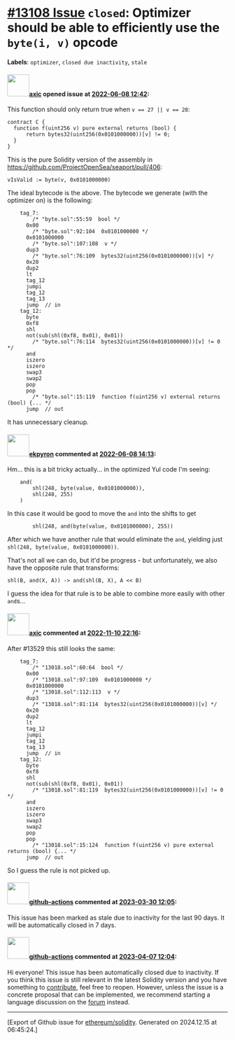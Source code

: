 # [\#13108 Issue](https://github.com/ethereum/solidity/issues/13108) `closed`: Optimizer should be able to efficiently use the `byte(i, v)` opcode
**Labels**: `optimizer`, `closed due inactivity`, `stale`


#### <img src="https://avatars.githubusercontent.com/u/20340?v=4" width="50">[axic](https://github.com/axic) opened issue at [2022-06-08 12:42](https://github.com/ethereum/solidity/issues/13108):

This function should only return true when `v == 27 || v == 28`:
```solidity
contract C {
  function f(uint256 v) pure external returns (bool) {
      return bytes32(uint256(0x0101000000))[v] != 0;
  }
}
```

This is the pure Solidity version of the assembly in https://github.com/ProjectOpenSea/seaport/pull/406:
```solidity
vIsValid := byte(v, 0x0101000000)
```

The ideal bytecode is the above. The bytecode we generate (with the optimizer on) is the following:
```
    tag_7:
        /* "byte.sol":55:59  bool */
      0x00
        /* "byte.sol":92:104  0x0101000000 */
      0x0101000000
        /* "byte.sol":107:108  v */
      dup3
        /* "byte.sol":76:109  bytes32(uint256(0x0101000000))[v] */
      0x20
      dup2
      lt
      tag_12
      jumpi
      tag_12
      tag_13
      jump	// in
    tag_12:
      byte
      0xf8
      shl
      not(sub(shl(0xf8, 0x01), 0x01))
        /* "byte.sol":76:114  bytes32(uint256(0x0101000000))[v] != 0 */
      and
      iszero
      iszero
      swap3
      swap2
      pop
      pop
        /* "byte.sol":15:119  function f(uint256 v) external returns (bool) {... */
      jump	// out
```

It has unnecessary cleanup.

#### <img src="https://avatars.githubusercontent.com/u/1347491?v=4" width="50">[ekpyron](https://github.com/ekpyron) commented at [2022-06-08 14:13](https://github.com/ethereum/solidity/issues/13108#issuecomment-1149975347):

Hm... this is a bit tricky actually... in the optimized Yul code I'm seeing:
```
	and(
		shl(248, byte(value, 0x0101000000)),
		shl(248, 255)
	)
```
In this case it would be good to move the ``and`` into the shifts to get
```
		shl(248, and(byte(value, 0x0101000000), 255))
```
After which we have another rule that would eliminate the ``and``, yielding just ``shl(248, byte(value, 0x0101000000))``.

That's not all we can do, but it'd be progress - but unfortunately, we also have the opposite rule that transforms:
```
shl(B, and(X, A)) -> and(shl(B, X), A << B)
```
I guess the idea for that rule is to be able to combine more easily with other ``and``s...

#### <img src="https://avatars.githubusercontent.com/u/20340?v=4" width="50">[axic](https://github.com/axic) commented at [2022-11-10 22:16](https://github.com/ethereum/solidity/issues/13108#issuecomment-1310973870):

After #13529 this still looks the same:
```
    tag_7:
        /* "13018.sol":60:64  bool */
      0x00
        /* "13018.sol":97:109  0x0101000000 */
      0x0101000000
        /* "13018.sol":112:113  v */
      dup3
        /* "13018.sol":81:114  bytes32(uint256(0x0101000000))[v] */
      0x20
      dup2
      lt
      tag_12
      jumpi
      tag_12
      tag_13
      jump	// in
    tag_12:
      byte
      0xf8
      shl
      not(sub(shl(0xf8, 0x01), 0x01))
        /* "13018.sol":81:119  bytes32(uint256(0x0101000000))[v] != 0 */
      and
      iszero
      iszero
      swap3
      swap2
      pop
      pop
        /* "13018.sol":15:124  function f(uint256 v) pure external returns (bool) {... */
      jump	// out
```

So I guess the rule is not picked up.

#### <img src="https://avatars.githubusercontent.com/in/15368?v=4" width="50">[github-actions](https://github.com/apps/github-actions) commented at [2023-03-30 12:05](https://github.com/ethereum/solidity/issues/13108#issuecomment-1490187901):

This issue has been marked as stale due to inactivity for the last 90 days.
It will be automatically closed in 7 days.

#### <img src="https://avatars.githubusercontent.com/in/15368?v=4" width="50">[github-actions](https://github.com/apps/github-actions) commented at [2023-04-07 12:04](https://github.com/ethereum/solidity/issues/13108#issuecomment-1500227739):

Hi everyone! This issue has been automatically closed due to inactivity.
If you think this issue is still relevant in the latest Solidity version and you have something to [contribute](https://docs.soliditylang.org/en/latest/contributing.html), feel free to reopen.
However, unless the issue is a concrete proposal that can be implemented, we recommend starting a language discussion on the [forum](https://forum.soliditylang.org) instead.


-------------------------------------------------------------------------------



[Export of Github issue for [ethereum/solidity](https://github.com/ethereum/solidity). Generated on 2024.12.15 at 06:45:24.]
